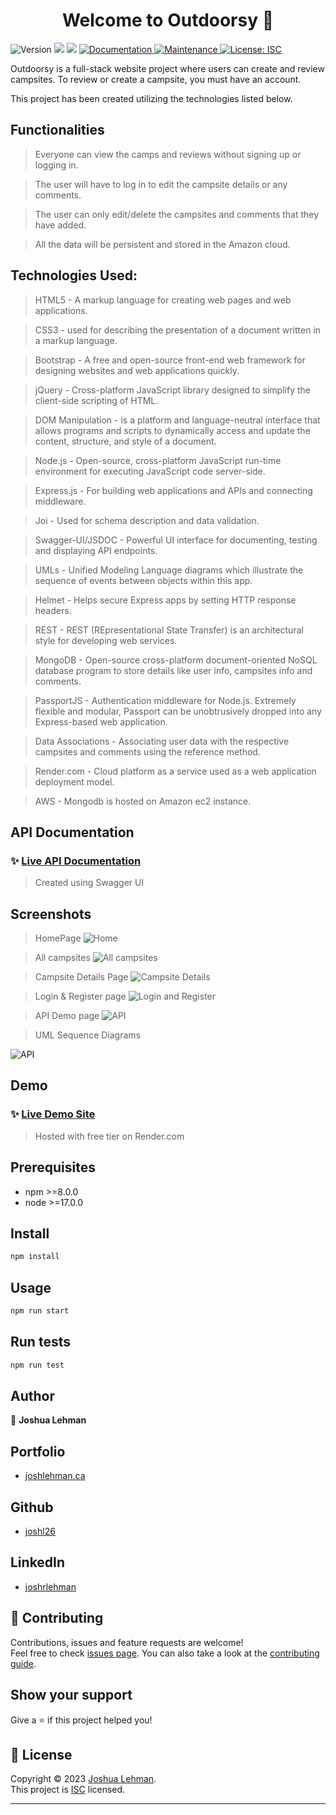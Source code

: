 <h1 align="center">Welcome to Outdoorsy 👋</h1>
<p>
  <img alt="Version" src="https://img.shields.io/badge/version-1.0.0-blue.svg?cacheSeconds=2592000" />
  <img src="https://img.shields.io/badge/npm-%3E%3D8.0.0-blue.svg" />
  <img src="https://img.shields.io/badge/node-%3E%3D17.0.0-blue.svg" />
  <a href="https://github.com/joshl26/Outdoorsy#readme" target="_blank">
    <img alt="Documentation" src="https://img.shields.io/badge/documentation-yes-brightgreen.svg" />
  </a>
  <a href="https://github.com/joshl26/Outdoorsy/graphs/commit-activity" target="_blank">
    <img alt="Maintenance" src="https://img.shields.io/badge/Maintained%3F-yes-green.svg" />
  </a>
  <a href="https://github.com/joshl26/Outdoorsy/blob/master/LICENSE" target="_blank">
    <img alt="License: ISC" src="https://img.shields.io/github/license/joshl26/outdoorsy" />
  </a>
</p>

Outdoorsy is a full-stack website project where users can create and review campsites. To review or create a campsite, you must have an account.

This project has been created utilizing the technologies listed below.

## Functionalities

> Everyone can view the camps and reviews without signing up or logging in.

> The user will have to log in to edit the campsite details or any comments.

> The user can only edit/delete the campsites and comments that they have added.

> All the data will be persistent and stored in the Amazon cloud.

## Technologies Used:

> HTML5 - A markup language for creating web pages and web applications.

> CSS3 - used for describing the presentation of a document written in a markup language.

> Bootstrap - A free and open-source front-end web framework for designing websites and web applications quickly.

> jQuery - Cross-platform JavaScript library designed to simplify the client-side scripting of HTML.

> DOM Manipulation - is a platform and language-neutral interface that allows programs and scripts to dynamically access and update the content, structure, and style of a document.

> Node.js - Open-source, cross-platform JavaScript run-time environment for executing JavaScript code server-side.

> Express.js - For building web applications and APIs and connecting middleware.

> Joi - Used for schema description and data validation.

> Swagger-UI/JSDOC - Powerful UI interface for documenting, testing and displaying API endpoints.

> UMLs - Unified Modeling Language diagrams which illustrate the sequence of events between objects within this app.

> Helmet - Helps secure Express apps by setting HTTP response headers.

> REST - REST (REpresentational State Transfer) is an architectural style for developing web services.

> MongoDB - Open-source cross-platform document-oriented NoSQL database program to store details like user info, campsites info and comments.

> PassportJS - Authentication middleware for Node.js. Extremely flexible and modular, Passport can be unobtrusively dropped into any Express-based web application.

> Data Associations - Associating user data with the respective campsites and comments using the reference method.

> Render.com - Cloud platform as a service used as a web application deployment model.

> AWS - Mongodb is hosted on Amazon ec2 instance.

## API Documentation

### ✨ [Live API Documentation](https://outdors.ca/api-docs/)

> <p>Created using Swagger UI</p>

## Screenshots

> HomePage ![Home](https://raw.githubusercontent.com/joshl26/joshl26/main/assets/Outdoorsy_1.png)

> All campsites
> ![All campsites](https://raw.githubusercontent.com/joshl26/joshl26/main/assets/Outdoorsy_2.png)

> Campsite Details Page
> ![Campsite Details](https://raw.githubusercontent.com/joshl26/joshl26/main/assets/Outdoorsy_4.png)

> Login & Register page
> ![Login and Register](https://raw.githubusercontent.com/joshl26/joshl26/main/assets/Outdoorsy_3.png)

> API Demo page
> ![API](https://raw.githubusercontent.com/joshl26/joshl26/main/assets/Outdoorsy-Swagger-UI.png)

> UML Sequence Diagrams

![API](https://raw.githubusercontent.com/joshl26/joshl26/main/assets/Outdoorsy-sequence-diagram.png)

## Demo

### ✨ [Live Demo Site](https://outdors.ca)

> <p>Hosted with free tier on Render.com</p>

## Prerequisites

- npm >=8.0.0
- node >=17.0.0

## Install

```sh
npm install
```

## Usage

```sh
npm run start
```

## Run tests

```sh
npm run test
```

## Author

👤 **Joshua Lehman**

## Portfolio

- [joshlehman.ca](https://joshlehman.ca)

## Github

- [joshl26](https://github.com/joshl26)

## LinkedIn

- [joshrlehman](https://www.linkedin.com/in/joshrlehman/)

## 🤝 Contributing

Contributions, issues and feature requests are welcome!<br />Feel free to check [issues page](https://github.com/joshl26/Outdoorsy/issues). You can also take a look at the [contributing guide](https://github.com/joshl26/Outdoorsy/blob/master/CONTRIBUTING.md).

## Show your support

Give a ⭐️ if this project helped you!

## 📝 License

Copyright © 2023 [Joshua Lehman](https://github.com/joshl26).<br />
This project is [ISC](https://github.com/joshl26/Outdoorsy/blob/master/LICENSE) licensed.

---
